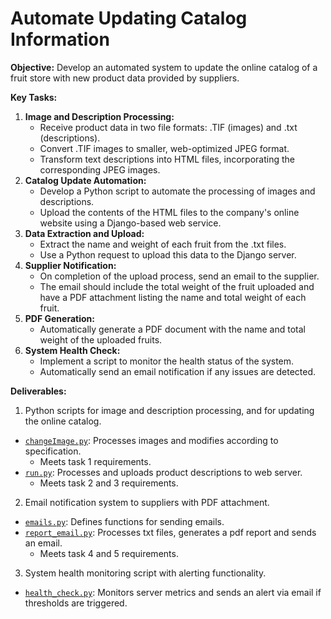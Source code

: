 # Automate Updating Catalog Information

**Objective:**
Develop an automated system to update the online catalog of a fruit store with new product data provided by suppliers.

**Key Tasks:**

1. **Image and Description Processing:**
    - Receive product data in two file formats: .TIF (images) and .txt (descriptions).
    - Convert .TIF images to smaller, web-optimized JPEG format.
    - Transform text descriptions into HTML files, incorporating the corresponding JPEG images.
2. **Catalog Update Automation:**
    - Develop a Python script to automate the processing of images and descriptions.
    - Upload the contents of the HTML files to the company's online website using a Django-based web service.
3. **Data Extraction and Upload:**
    - Extract the name and weight of each fruit from the .txt files.
    - Use a Python request to upload this data to the Django server.
4. **Supplier Notification:**
    - On completion of the upload process, send an email to the supplier.
    - The email should include the total weight of the fruit uploaded and have a PDF attachment listing the name and total weight of each fruit.
5. **PDF Generation:**
    - Automatically generate a PDF document with the name and total weight of the uploaded fruits.
6. **System Health Check:**
    - Implement a script to monitor the health status of the system.
    - Automatically send an email notification if any issues are detected.

**Deliverables:**

1. Python scripts for image and description processing, and for updating the online catalog.

- [`changeImage.py`](./changeImage.py): Processes images and modifies according to specification.
  - Meets task 1 requirements.
- [`run.py`](./run.py): Processes and uploads product descriptions to web server.
  - Meets task 2 and 3 requirements.

2. Email notification system to suppliers with PDF attachment.

- [`emails.py`](./emails.py): Defines functions for sending emails.
- [`report_email.py`](./report_email.py): Processes txt files, generates a pdf report and sends an email.
  - Meets task 4 and 5 requirements.

3. System health monitoring script with alerting functionality.

- [`health_check.py`](./health_check.py): Monitors server metrics and sends an alert via email if thresholds are triggered.

